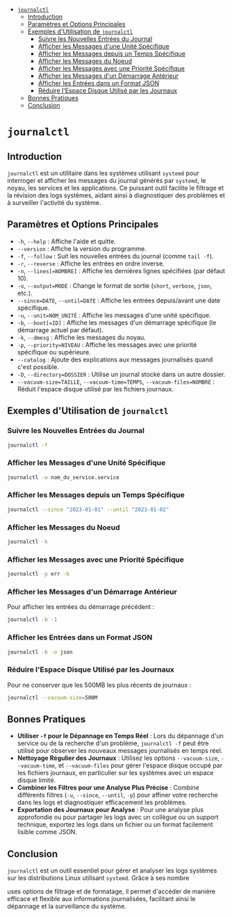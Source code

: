 - [`journalctl`](#journalctl)
  - [Introduction](#introduction)
  - [Paramètres et Options Principales](#paramètres-et-options-principales)
  - [Exemples d'Utilisation de `journalctl`](#exemples-dutilisation-de-journalctl)
    - [Suivre les Nouvelles Entrées du Journal](#suivre-les-nouvelles-entrées-du-journal)
    - [Afficher les Messages d'une Unité Spécifique](#afficher-les-messages-dune-unité-spécifique)
    - [Afficher les Messages depuis un Temps Spécifique](#afficher-les-messages-depuis-un-temps-spécifique)
    - [Afficher les Messages du Noeud](#afficher-les-messages-du-noeud)
    - [Afficher les Messages avec une Priorité Spécifique](#afficher-les-messages-avec-une-priorité-spécifique)
    - [Afficher les Messages d'un Démarrage Antérieur](#afficher-les-messages-dun-démarrage-antérieur)
    - [Afficher les Entrées dans un Format JSON](#afficher-les-entrées-dans-un-format-json)
    - [Réduire l'Espace Disque Utilisé par les Journaux](#réduire-lespace-disque-utilisé-par-les-journaux)
  - [Bonnes Pratiques](#bonnes-pratiques)
  - [Conclusion](#conclusion)


# `journalctl`

## Introduction

`journalctl` est un utilitaire dans les systèmes utilisant `systemd` pour interroger et afficher les messages du journal générés par `systemd`, le noyau, les services et les applications. Ce puissant outil facilite le filtrage et la révision des logs systèmes, aidant ainsi à diagnostiquer des problèmes et à surveiller l'activité du système.

## Paramètres et Options Principales

- `-h`, `--help` : Affiche l'aide et quitte.
- `--version` : Affiche la version du programme.
- `-f`, `--follow` : Suit les nouvelles entrées du journal (comme `tail -f`).
- `-r`, `--reverse` : Affiche les entrées en ordre inverse.
- `-n`, `--lines[=NOMBRE]` : Affiche les dernières lignes spécifiées (par défaut 10).
- `-o`, `--output=MODE` : Change le format de sortie (`short`, `verbose`, `json`, etc.).
- `--since=DATE`, `--until=DATE` : Affiche les entrées depuis/avant une date spécifique.
- `-u`, `--unit=NOM_UNITÉ` : Affiche les messages d'une unité spécifique.
- `-b`, `--boot[=ID]` : Affiche les messages d'un démarrage spécifique (le démarrage actuel par défaut).
- `-k`, `--dmesg` : Affiche les messages du noyau.
- `-p`, `--priority=NIVEAU` : Affiche les messages avec une priorité spécifique ou supérieure.
- `--catalog` : Ajoute des explications aux messages journalisés quand c'est possible.
- `-D`, `--directory=DOSSIER` : Utilise un journal stocké dans un autre dossier.
- `--vacuum-size=TAILLE`, `--vacuum-time=TEMPS`, `--vacuum-files=NOMBRE` : Réduit l'espace disque utilisé par les fichiers journaux.

## Exemples d'Utilisation de `journalctl`

### Suivre les Nouvelles Entrées du Journal

```bash
journalctl -f
```

### Afficher les Messages d'une Unité Spécifique

```bash
journalctl -u nom_du_service.service
```

### Afficher les Messages depuis un Temps Spécifique

```bash
journalctl --since "2023-01-01" --until "2023-01-02"
```

### Afficher les Messages du Noeud

```bash
journalctl -k
```

### Afficher les Messages avec une Priorité Spécifique

```bash
journalctl -p err -b
```

### Afficher les Messages d'un Démarrage Antérieur

Pour afficher les entrées du démarrage précédent :

```bash
journalctl -b -1
```

### Afficher les Entrées dans un Format JSON

```bash
journalctl -b -o json
```

### Réduire l'Espace Disque Utilisé par les Journaux

Pour ne conserver que les 500MB les plus récents de journaux :

```bash
journalctl --vacuum-size=500M
```

## Bonnes Pratiques

- **Utiliser `-f` pour le Dépannage en Temps Réel** : Lors du dépannage d'un service ou de la recherche d'un problème, `journalctl -f` peut être utilisé pour observer les nouveaux messages journalisés en temps réel.
- **Nettoyage Régulier des Journaux** : Utilisez les options `--vacuum-size`, `--vacuum-time`, et `--vacuum-files` pour gérer l'espace disque occupé par les fichiers journaux, en particulier sur les systèmes avec un espace disque limité.
- **Combiner les Filtres pour une Analyse Plus Précise** : Combine différents filtres (`-u`, `--since`, `--until`, `-p`) pour affiner votre recherche dans les logs et diagnostiquer efficacement les problèmes.
- **Exportation des Journaux pour Analyse** : Pour une analyse plus approfondie ou pour partager les logs avec un collègue ou un support technique, exportez les logs dans un fichier ou un format facilement lisible comme JSON.

## Conclusion

`journalctl` est un outil essentiel pour gérer et analyser les logs systèmes sur les distributions Linux utilisant `systemd`. Grâce à ses nombre

uses options de filtrage et de formatage, il permet d'accéder de manière efficace et flexible aux informations journalisées, facilitant ainsi le dépannage et la surveillance du système.
